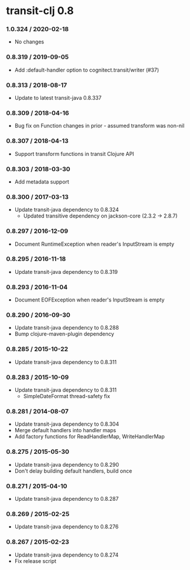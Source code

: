 # transit-clj 0.8

### 1.0.324 / 2020-02-18

* No changes

### 0.8.319 / 2019-09-05

* Add :default-handler option to cognitect.transit/writer (#37)

### 0.8.313 / 2018-08-17

* Update to latest transit-java 0.8.337

### 0.8.309 / 2018-04-16

* Bug fix on Function changes in prior - assumed transform was non-nil

### 0.8.307 / 2018-04-13

* Support transform functions in transit Clojure API

### 0.8.303 / 2018-03-30

* Add metadata support

### 0.8.300 / 2017-03-13

* Update transit-java dependency to 0.8.324
  * Updated transitive dependency on jackson-core (2.3.2 -> 2.8.7)

### 0.8.297 / 2016-12-09

* Document RuntimeException when reader's InputStream is empty

### 0.8.295 / 2016-11-18

* Update transit-java dependency to 0.8.319

### 0.8.293 / 2016-11-04

* Document EOFException when reader's InputStream is empty

### 0.8.290 / 2016-09-30

* Update transit-java dependency to 0.8.288
* Bump clojure-maven-plugin dependency

### 0.8.285 / 2015-10-22

* Update transit-java dependency to 0.8.311

### 0.8.283 / 2015-10-09

* Update transit-java dependency to 0.8.311
  * SimpleDateFormat thread-safety fix

### 0.8.281 / 2014-08-07

* Update transit-java dependency to 0.8.304
* Merge default handlers into handler maps
* Add factory functions for ReadHandlerMap, WriteHandlerMap

### 0.8.275 / 2015-05-30

* Update transit-java dependency to 0.8.290
* Don't delay building default handlers, build once

### 0.8.271 / 2015-04-10

* Update transit-java dependency to 0.8.287

### 0.8.269 / 2015-02-25

* Update transit-java dependency to 0.8.276

### 0.8.267 / 2015-02-23

* Update transit-java dependency to 0.8.274
* Fix release script
